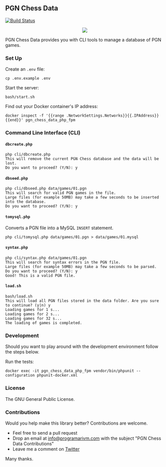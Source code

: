## PGN Chess Data

[![Build Status](https://travis-ci.org/programarivm/pgn-chess-data.svg?branch=master)](https://travis-ci.org/programarivm/pgn-chess-data)

<p align="center">
	<img src="https://github.com/programarivm/pgn-chess/blob/master/resources/chess-board.jpg" />
</p>

PGN Chess Data provides you with CLI tools to manage a database of PGN games.

### Set Up

Create an `.env` file:

    cp .env.example .env

Start the server:

    bash/start.sh

Find out your Docker container's IP address:

    docker inspect -f '{{range .NetworkSettings.Networks}}{{.IPAddress}}{{end}}' pgn_chess_data_php_fpm

### Command Line Interface (CLI)

#### `dbcreate.php`

    php cli/dbcreate.php
    This will remove the current PGN Chess database and the data will be lost.
    Do you want to proceed? (Y/N): y

#### `dbseed.php`

    php cli/dbseed.php data/games/01.pgn
    This will search for valid PGN games in the file.
    Large files (for example 50MB) may take a few seconds to be inserted into the database.
    Do you want to proceed? (Y/N): y

#### `tomysql.php`

Converts a PGN file into a MySQL `INSERT` statement.

    php cli/tomysql.php data/games/01.pgn > data/games/01.mysql

#### `syntax.php`

    php cli/syntax.php data/games/01.pgn
	This will search for syntax errors in the PGN file.
	Large files (for example 50MB) may take a few seconds to be parsed.
	Do you want to proceed? (Y/N): y
	Good! This is a valid PGN file.

#### `load.sh`

	bash/load.sh
	This will load all PGN files stored in the data folder. Are you sure to continue? (y|n) y
	Loading games for 1 s...
	Loading games for 2 s...
	Loading games for 32 s...
	The loading of games is completed.

### Development

Should you want to play around with the development environment follow the steps below.

Run the tests:

	docker exec -it pgn_chess_data_php_fpm vendor/bin/phpunit --configuration phpunit-docker.xml

### License

The GNU General Public License.

### Contributions

Would you help make this library better? Contributions are welcome.

- Feel free to send a pull request
- Drop an email at info@programarivm.com with the subject "PGN Chess Data Contributions"
- Leave me a comment on [Twitter](https://twitter.com/programarivm)

Many thanks.
